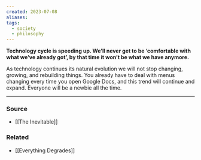 ```yaml
---
created: 2023-07-08
aliases: 
tags:
  - society
  - philosophy
---
```

**Technology cycle is speeding up. We’ll never get to be ‘comfortable with what we’ve already got’, by that time it won’t be what we have anymore.**

As technology continues its natural evolution we will not stop changing, growing, and rebuilding things. You already have to deal with menus changing every time you open Google Docs, and this trend will continue and expand. Everyone will be a newbie all the time. 

****
### Source
- [[The Inevitable]]

### Related
- [[Everything Degrades]]